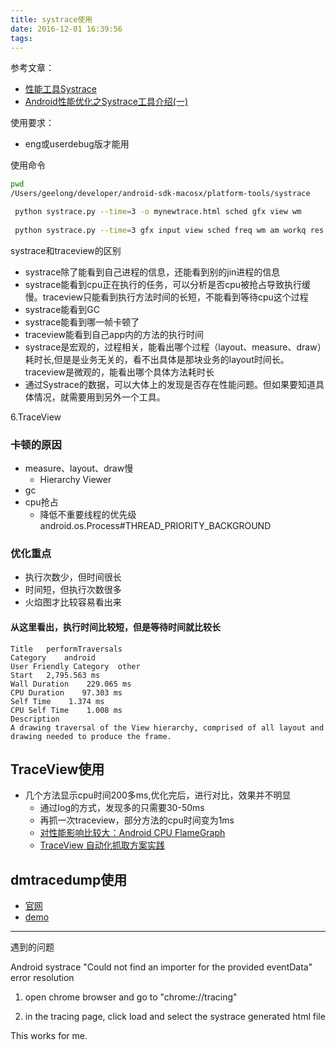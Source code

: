 ```yaml
---
title: systrace使用
date: 2016-12-01 16:39:56
tags:
---
```



参考文章：

- [性能工具Systrace](http://gityuan.com/2016/01/17/systrace/)
- [Android性能优化之Systrace工具介绍(一)](http://androidperformance.com/2015/01/30/android-performance-tools-systrace-1.html)


使用要求：

- eng或userdebug版才能用


使用命令

```bash
pwd
/Users/geelong/developer/android-sdk-macosx/platform-tools/systrace

 python systrace.py --time=3 -o mynewtrace.html sched gfx view wm
 
 python systrace.py --time=3 gfx input view sched freq wm am workq res dalvik sync  disk load hal rs  -o idle -o 1.html

```


systrace和traceview的区别

- systrace除了能看到自己进程的信息，还能看到别的jin进程的信息
- systrace能看到cpu正在执行的任务，可以分析是否cpu被抢占导致执行缓慢。traceview只能看到执行方法时间的长短，不能看到等待cpu这个过程
- systrace能看到GC
- systrace能看到哪一帧卡顿了
- traceview能看到自己app内的方法的执行时间
- systrace是宏观的，过程相关，能看出哪个过程（layout、measure、draw）耗时长,但是是业务无关的，看不出具体是那块业务的layout时间长。traceview是微观的，能看出哪个具体方法耗时长
- 通过Systrace的数据，可以大体上的发现是否存在性能问题。但如果要知道具体情况，就需要用到另外一个工具。 
 
6.TraceView





### 卡顿的原因

- measure、layout、draw慢
	- Hierarchy Viewer
- gc
- cpu抢占
	- 降低不重要线程的优先级 android.os.Process#THREAD_PRIORITY_BACKGROUND 

### 优化重点
- 执行次数少，但时间很长
- 时间短，但执行次数很多
- 火焰图才比较容易看出来

#### 从这里看出，执行时间比较短，但是等待时间就比较长

```
Title	performTraversals
Category	android
User Friendly Category	other
Start	2,795.563 ms
Wall Duration	 229.065 ms
CPU Duration	97.303 ms
Self Time	 1.374 ms
CPU Self Time	 1.008 ms
Description	
A drawing traversal of the View hierarchy, comprised of all layout and drawing needed to produce the frame.

```

## TraceView使用
- 几个方法显示cpu时间200多ms,优化完后，进行对比，效果并不明显
	- 通过log的方式，发现多的只需要30-50ms
	- 再抓一次traceview，部分方法的cpu时间变为1ms
	- [对性能影响比较大：Android CPU FlameGraph](http://blog.csdn.net/oujunli/article/details/50575115)
	- [TraceView 自动化抓取方案实践](https://testerhome.com/topics/3505)

## dmtracedump使用
- [官网](https://developer.android.com/studio/profile/traceview.html#dmtracedump)
- [demo](http://tangzm.com/blog/?p=16)

---

遇到的问题

Android systrace "Could not find an importer for the provided eventData" error resolution

1. open chrome browser and go to "chrome://tracing"

2. in the tracing page, click load and select the systrace generated html file

This works for me.